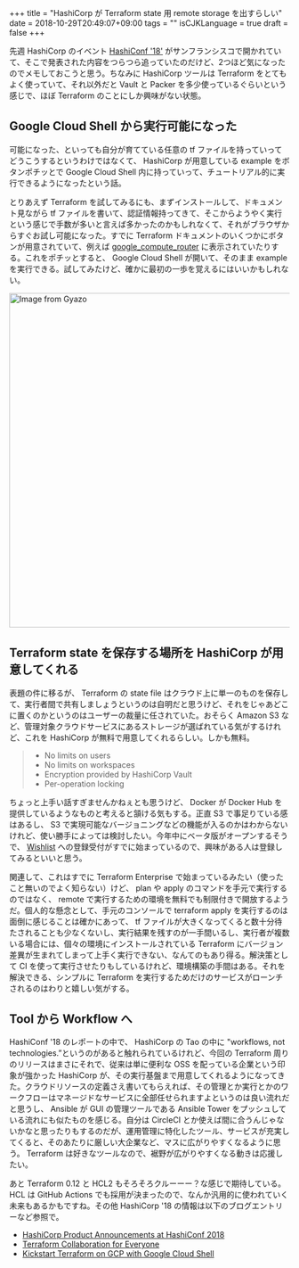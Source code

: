 +++
title = "HashiCorp が Terraform state 用 remote storage を出すらしい"
date = 2018-10-29T20:49:07+09:00
tags = ""
isCJKLanguage = true
draft = false
+++

先週 HashiCorp のイベント [HashiConf '18'](https://www.hashiconf.com/) がサンフランシスコで開かれていて、そこで発表された内容をつらつら追っていたのだけど、2つほど気になったのでメモしておこうと思う。ちなみに HashiCorp ツールは Terraform をとてもよく使っていて、それ以外だと Vault と Packer を多少使っているぐらいという感じで、ほぼ Terraform のことにしか興味がない状態。

## Google Cloud Shell から実行可能になった

可能になった、といっても自分が育てている任意の tf ファイルを持っていってどうこうするというわけではなくて、 HashiCorp が用意している example をボタンポチッとで Google Cloud Shell 内に持っていって、チュートリアル的に実行できるようになったという話。

とりあえず Terraform を試してみるにも、まずインストールして、ドキュメント見ながら tf ファイルを書いて、認証情報持ってきて、そこからようやく実行という感じで手数が多いと言えば多かったのかもしれなくて、それがブラウザからすぐお試し可能になった。すでに Terraform ドキュメントのいくつかにボタンが用意されていて、例えば [google_compute_router](https://www.terraform.io/docs/providers/google/r/compute_router.html) に表示されていたりする。これをポチッとすると、 Google Cloud Shell が開いて、そのまま example を実行できる。試してみたけど、確かに最初の一歩を覚えるにはいいかもしれない。

<a href="https://gyazo.com/fe7f226c0d8db7ee849b85cce85f02e8"><img src="https://i.gyazo.com/fe7f226c0d8db7ee849b85cce85f02e8.png" alt="Image from Gyazo" width="600"/></a>

## Terraform state を保存する場所を HashiCorp が用意してくれる

表題の件に移るが、 Terraform の state file はクラウド上に単一のものを保存して、実行者間で共有しましょうというのは自明だと思うけど、それをじゃあどこに置くのかというのはユーザーの裁量に任されていた。おそらく Amazon S3 など、管理対象クラウドサービスにあるストレージが選ばれている気がするけれど、これを HashiCorp が無料で用意してくれるらしい。しかも無料。

> * No limits on users
> * No limits on workspaces
> * Encryption provided by HashiCorp Vault
> * Per-operation locking

ちょっと上手い話すぎませんかねぇとも思うけど、 Docker が Docker Hub を提供しているようなものと考えると頷ける気もする。正直 S3 で事足りている感はあるし、 S3 で実現可能なバージョニングなどの機能が入るのかはわからないけれど、使い勝手によっては検討したい。今年中にベータ版がオープンするそうで、 [Wishlist](https://app.terraform.io/signup) への登録受付がすでに始まっているので、興味がある人は登録してみるといいと思う。

関連して、これはすでに Terraform Enterprise で始まっているみたい（使ったこと無いのでよく知らない）けど、 plan や apply のコマンドを手元で実行するのではなく、 remote で実行するための環境を無料でも制限付きで開放するようだ。個人的な懸念として、手元のコンソールで terraform apply を実行するのは面倒に感じることは確かにあって、 tf ファイルが大きくなってくると数十分待たされることも少なくないし、実行結果を残すのが一手間いるし、実行者が複数いる場合には、個々の環境にインストールされている Terraform にバージョン差異が生まれてしまって上手く実行できない、なんてのもあり得る。解決策として CI を使って実行させたりもしているけれど、環境構築の手間はある。それを解決できる、シンプルに Terraform を実行するためだけのサービスがローンチされるのはわりと嬉しい気がする。

## Tool から Workflow へ

HashiConf '18 のレポートの中で、 HashiCorp の Tao の中に "workflows, not technologies.”というのがあると触れられているけれど、今回の Terraform 周りのリリースはまさにそれで、従来は単に便利な OSS を配っている企業という印象が強かった HashiCorp が、その実行基盤まで用意してくれるようになってきた。クラウドリソースの定義さえ書いてもらえれば、その管理とか実行とかのワークフローはマネージドなサービスに全部任せられますよというのは良い流れだと思うし、 Ansible が GUI の管理ツールである Ansible Tower をプッシュしている流れにも似たものを感じる。自分は CircleCI とか使えば間に合うんじゃないかなと思ったりもするのだが、運用管理に特化したツール、サービスが充実してくると、そのあたりに厳しい大企業など、マスに広がりやすくなるように思う。 Terraform は好きなツールなので、裾野が広がりやすくなる動きは応援したい。

あと Terraform 0.12 と HCL2 もそろそろクルーーー？な感じで期待している。HCL は GitHub Actions でも採用が決まったので、なんか汎用的に使われていく未来もあるかもですね。その他 HashiCorp '18 の情報は以下のブログエントリーなど参照で。

* [HashiCorp Product Announcements at HashiConf 2018](https://www.hashicorp.com/blog/hashicorp-product-announcements-at-hashiconf-2018)
* [Terraform Collaboration for Everyone](https://www.hashicorp.com/blog/terraform-collaboration-for-everyone)
* [Kickstart Terraform on GCP with Google Cloud Shell](https://www.hashicorp.com/blog/kickstart-terraform-on-gcp-with-google-cloud-shell)

